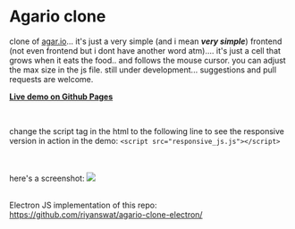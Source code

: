 # Agario clone

clone of [agar.io](https://agar.io/)... it's just a very simple (and i mean ***very simple***) frontend (not even frontend but i dont have another word atm).... it's just a cell that grows when it eats the food.. and follows the mouse cursor. you can adjust the max size in the js file. still under development... suggestions and pull requests are welcome. 

<strong><a href="https://riyanswat.github.io/agario-clone/" target="_blank">Live demo on Github Pages</a></strong>

<br>

change the script tag in the html to the following line to see the responsive version in action in the demo:
```<script src="responsive_js.js"></script>```


<br>
<br>
here's a screenshot:
<img src="agarioClone.jpg">

<br>
<br>

Electron JS implementation of this repo: https://github.com/riyanswat/agario-clone-electron/
